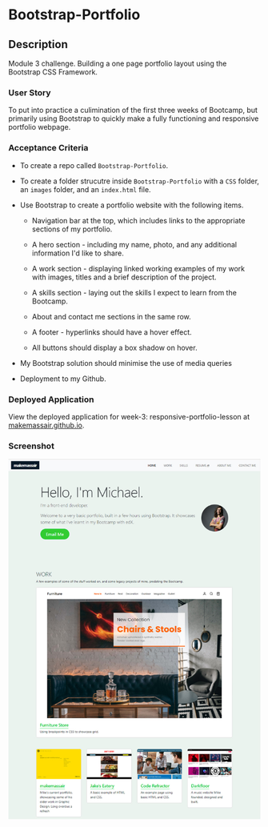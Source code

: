 # Bootstrap-Portfolio

## Description

Module 3 challenge. Building a one page portfolio layout using the Bootstrap CSS Framework.

### User Story

To put into practice a culimination of the first three weeks of Bootcamp, but primarily using Bootstrap to quickly make a fully functioning and responsive portfolio webpage.

### Acceptance Criteria

* To create a repo called `Bootstrap-Portfolio`.

* To create a folder strucutre inside `Bootstrap-Portfolio` with a `CSS` folder, an `images` folder, and an `index.html` file.

* Use Bootstrap to create a portfolio website with the following items.

    - Navigation bar at the top, which includes links to the appropriate sections of my portfolio.

    - A hero section - including my name, photo, and any additional information I'd like to share.

    - A work section - displaying linked working examples of my work with images, titles and a brief description of the project.

    - A skills section - laying out the skills I expect to learn from the Bootcamp.

    - About and contact me sections in the same row.

    - A footer - hyperlinks should have a hover effect.

    - All buttons should display a box shadow on hover.

* My Bootstrap solution should minimise the use of media queries
* Deployment to my Github.

### Deployed Application

View the deployed application for week-3: responsive-portfolio-lesson at [makemassair.github.io](https://makemassair.github.io/Bootstrap-Portfolio).

### Screenshot

![image](images/screenshot.jpg)


